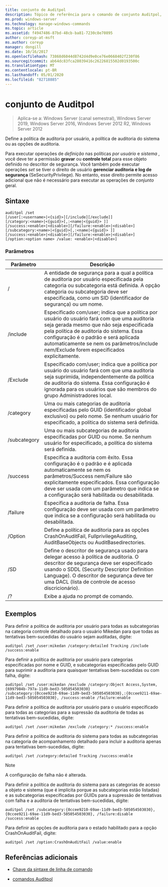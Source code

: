 ```yaml
---
title: conjunto de Auditpol
description: Tópico de referência para o comando de conjunto Auditpol, que define a política de auditoria por usuário, a política de auditoria do sistema ou as opções de auditoria.
ms.prod: windows-server
ms.technology: manage-windows-commands
ms.topic: article
ms.assetid: f4947486-87bd-48cb-ba81-7230c8e70895
author: coreyp-at-msft
ms.author: coreyp
manager: dongill
ms.date: 10/16/2017
ms.openlocfilehash: 73868d6044d8742d4d9e0ce76e0668402f230f86
ms.sourcegitcommit: ab64dc83fca28039416c26226815502d0193500c
ms.translationtype: MT
ms.contentlocale: pt-BR
ms.lasthandoff: 05/01/2020
ms.locfileid: "82718885"
---
```

# <a name="auditpol-set"></a>conjunto de Auditpol

> Aplica-se a: Windows Server (canal semestral), Windows Server 2019, Windows Server 2016, Windows Server 2012 R2, Windows Server 2012

Define a política de auditoria por usuário, a política de auditoria do sistema ou as opções de auditoria.

Para executar operações de *definição* nas políticas *por usuário* e *sistema* , você deve ter a permissão **gravar** ou **controle total** para esse objeto definido no descritor de segurança. Você também pode executar operações *set* se tiver o direito de usuário **gerenciar auditoria e log de segurança** (SeSecurityPrivilege). No entanto, esse direito permite acesso adicional que não é necessário para executar as operações de *conjunto* geral.

## <a name="syntax"></a>Sintaxe

```
auditpol /set
[/user[:<username>|<{sid}>][/include][/exclude]]
[/category:<name>|<{guid}>[,:<name|<{guid}> ]]
[/success:<enable>|<disable>][/failure:<enable>|<disable>]
[/subcategory:<name>|<{guid}>[,:<name|<{guid}> ]]
[/success:<enable>|<disable>][/failure:<enable>|<disable>]
[/option:<option name> /value: <enable>|<disable>]
```

### <a name="parameters"></a>Parâmetros

| Parâmetro | Descrição |
| --------- | ----------- |
| / | A entidade de segurança para a qual a política de auditoria por usuário especificada pela categoria ou subcategoria está definida. A opção categoria ou subcategoria deve ser especificada, como um SID (identificador de segurança) ou um nome. |
| /include | Especificado com/user; indica que a política por usuário do usuário fará com que uma auditoria seja gerada mesmo que não seja especificada pela política de auditoria do sistema. Essa configuração é o padrão e será aplicada automaticamente se nem os parâmetros/include nem/Exclude forem especificados explicitamente. |
| /Exclude | Especificado com/user; indica que a política por usuário do usuário fará com que uma auditoria seja suprimida, independentemente da política de auditoria do sistema. Essa configuração é ignorada para os usuários que são membros do grupo Administradores local. |
| /category | Uma ou mais categorias de auditoria especificadas pelo GUID (identificador global exclusivo) ou pelo nome. Se nenhum usuário for especificado, a política do sistema será definida. |
| /subcategory | Uma ou mais subcategorias de auditoria especificadas por GUID ou nome. Se nenhum usuário for especificado, a política do sistema será definida. |
| /success | Especifica a auditoria com êxito. Essa configuração é o padrão e é aplicada automaticamente se nem os parâmetros/Success nem/Failure são explicitamente especificados. Essa configuração deve ser usada com um parâmetro que indica se a configuração será habilitada ou desabilitada. |
| /failure | Especifica a auditoria de falha. Essa configuração deve ser usada com um parâmetro que indica se a configuração será habilitada ou desabilitada. |
| /Option | Define a política de auditoria para as opções CrashOnAuditFail, FullprivilegeAuditing, AuditBaseObjects ou AuditBasedirectories. |
| /SD | Define o descritor de segurança usado para delegar acesso à política de auditoria. O descritor de segurança deve ser especificado usando o SDDL (Security Descriptor Definition Language). O descritor de segurança deve ter uma DACL (lista de controle de acesso discricionário). |
| /? | Exibe a ajuda no prompt de comando. |

## <a name="examples"></a>Exemplos

Para definir a política de auditoria por usuário para todas as subcategorias na categoria controle detalhado para o usuário Mikedan para que todas as tentativas bem-sucedidas do usuário sejam auditadas, digite:

```
auditpol /set /user:mikedan /category:detailed Tracking /include /success:enable
```

Para definir a política de auditoria por usuário para categorias especificadas por nome e GUID, e subcategorias especificadas pelo GUID para suprimir a auditoria para quaisquer tentativas bem-sucedidas ou com falha, digite:

```
auditpol /set /user:mikedan /exclude /category:Object Access,System,{6997984b-797a-11d9-bed3-505054503030}
/subcategory:{0ccee9210-69ae-11d9-bed3-505054503030},:{0ccee9211-69ae-11d9-bed3-505054503030}, /success:enable /failure:enable
```

Para definir a política de auditoria por usuário para o usuário especificado para todas as categorias para a supressão da auditoria de todas as tentativas bem-sucedidas, digite:
```
auditpol /set /user:mikedan /exclude /category:* /success:enable
```

Para definir a política de auditoria do sistema para todas as subcategorias na categoria de acompanhamento detalhado para incluir a auditoria apenas para tentativas bem-sucedidas, digite:

```
auditpol /set /category:detailed Tracking /success:enable
```

> [!NOTE]
> A configuração de falha não é alterada.

Para definir a política de auditoria do sistema para as categorias de acesso a objeto e sistema (que é implícita porque as subcategorias estão listadas) e as subcategorias especificadas por GUIDs para a supressão de tentativas com falha e a auditoria de tentativas bem-sucedidas, digite:

```
auditpol /set /subcategory:{0ccee9210-69ae-11d9-bed3-505054503030},{0ccee9211-69ae-11d9-bed3-505054503030}, /failure:disable /success:enable
```

Para definir as opções de auditoria para o estado habilitado para a opção CrashOnAuditFail, digite:

```
auditpol /set /option:CrashOnAuditFail /value:enable
```

## <a name="additional-references"></a>Referências adicionais

- [Chave da sintaxe de linha de comando](command-line-syntax-key.md)

- [comandos Auditpol](auditpol.md)
